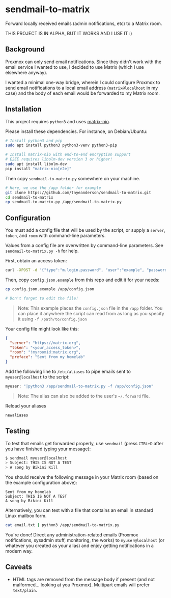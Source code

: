 # sendmail-to-matrix

Forward locally received emails (admin notifications, etc) to a Matrix room.

THIS PROJECT IS IN ALPHA, BUT IT WORKS AND I USE IT :)


## Background

Proxmox can only send email notifications. Since they didn't work with the email service I wanted to use, I decided to use Matrix (which I use elsewhere anyway).

I wanted a minimal one-way bridge, wherein I could configure Proxmox to send email notifications to a local email address (`matrix@localhost` in my case) and the body of each email would be forwarded to my Matrix room.


## Installation

This project requires `python3` and uses [matrix-nio](https://github.com/poljar/matrix-nio).

Please install these dependencies. For instance, on Debian/Ubuntu:

```bash
# Install python3 and pip
sudo apt install python3 python3-venv python3-pip

# Install matrix-nio with end-to-end encryption support
# E2EE requires libolm-dev version 3 or higher!
sudo apt install libolm-dev
pip install "matrix-nio[e2e]"
```

Then copy `sendmail-to-matrix.py` somewhere on your machine.
```bash
# Here, we use the /app folder for example
git clone https://github.com/tnyeanderson/sendmail-to-matrix.git
cd sendmail-to-matrix
cp sendmail-to-matrix.py /app/sendmail-to-matrix.py
```


## Configuration

You must add a config file that will be used by the script, or supply a `server`, `token`, and `room` with command-line parameters.

Values from a config file are overwritten by command-line parameters. See `sendmail-to-matrix.py -h` for help.

First, obtain an access token:
```bash
curl -XPOST -d '{"type":"m.login.password", "user":"example", "password":"wordpass"}' "https://homeserver:8448/_matrix/client/r0/login"
```

Then, copy `config.json.example` from this repo and edit it for your needs:
```bash
cp config.json.example /app/config.json

# Don't forget to edit the file!
```

> Note: This example places the `config.json` file in the `/app` folder. You can place it anywhere the script can read from as long as you specify it using `-f /path/to/config.json`

Your config file might look like this:
```json
{
  "server": "https://matrix.org",
  "token": "<your_access_token>",
  "room": "!myroomid:matrix.org",
  "preface": "Sent from my homelab"
}
```

Add the following line to `/etc/aliases` to pipe emails sent to `myuser@localhost` to the script:
```bash
myuser: "|python3 /app/sendmail-to-matrix.py -f /app/config.json"
```

> Note: The alias can also be added to the user's `~/.forward` file.

Reload your aliases
```bash
newaliases
```

## Testing

To test that emails get forwarded properly, use `sendmail` (press `CTRL+D` after you have finished typing your message):
```bash
$ sendmail myuser@localhost
> Subject: THIS IS NOT A TEST
> A song by Bikini Kill
```

You should receive the following message in your Matrix room (based on the example configuration above):
```
Sent from my homelab
Subject: THIS IS NOT A TEST
A song by Bikini Kill
```

Alternatively, you can test with a file that contains an email in standard Linux mailbox form.
```bash
cat email.txt | python3 /app/sendmail-to-matrix.py
```

You're done! Direct any administration-related emails (Proxmox notifications, sysadmin stuff, monitoring, the works) to `myuser@localhost` (or whatever you created as your alias) and enjoy getting notifications in a modern way.


## Caveats

- HTML tags are removed from the message body if present (and not malformed... looking at you Proxmox). Multipart emails will prefer `text/plain`.